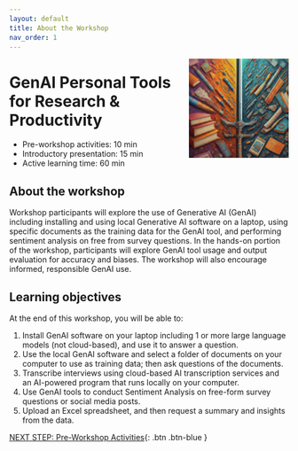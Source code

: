 ```yaml
---
layout: default
title: About the Workshop 
nav_order: 1
---
```

<img src="images/gen-ai-inter.png" style="float:right;width:180px;" alt="decorative">

# GenAI Personal Tools for Research & Productivity

- Pre-workshop activities: 10 min 
- Introductory presentation: 15 min
- Active learning time: 60 min

## About the workshop 
Workshop participants will explore the use of Generative AI (GenAI) including installing and using local Generative AI software on a laptop, using specific documents as the training data for the GenAI tool, and performing sentiment analysis on free from survey questions. In the hands-on portion of the workshop, participants will explore GenAI tool usage and output evaluation for accuracy and biases. The workshop will also encourage informed, responsible GenAI use.

## Learning objectives

At the end of this workshop, you will be able to:

1. Install GenAI software on your laptop including 1 or more large language models (not cloud-based), and use it to answer a question.
2. Use the local GenAI software and select a folder of documents on your computer to use as training data; then ask questions of the documents.
3. Transcribe interviews using cloud-based AI transcription services and an AI-powered program that runs locally on your computer.
4. Use GenAI tools to conduct Sentiment Analysis on free-form survey questions or social media posts.
5. Upload an Excel spreadsheet, and then request a summary and insights from the data.
 
[NEXT STEP: Pre-Workshop Activities](pre-workshop.html){: .btn .btn-blue }
